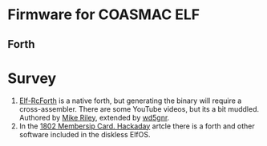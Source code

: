 # Firmware for COASMAC ELF

## Forth
# Survey

1. [Elf-RcForth](https://github.com/wd5gnr/Elf-RcForth/releases/tag/0.55rc1) is a native forth, but generating the binary will require a cross-assembler. There are some YouTube videos, but its a bit muddled. Authored by [Mike Riley](https://github.com/rileym65), extended by [wd5gnr](https://github.com/wd5gnr).
1. In the [1802 Membersip Card. Hackaday](https://hackaday.io/project/190289-1802-memberchip-card) artcle there is a forth and other software included in the diskless ElfOS.
